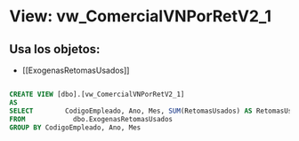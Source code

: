 # View: vw_ComercialVNPorRetV2_1

## Usa los objetos:
- [[ExogenasRetomasUsados]]

```sql

CREATE VIEW [dbo].[vw_ComercialVNPorRetV2_1]
AS
SELECT        CodigoEmpleado, Ano, Mes, SUM(RetomasUsados) AS RetomasUsados
FROM            dbo.ExogenasRetomasUsados
GROUP BY CodigoEmpleado, Ano, Mes


```

